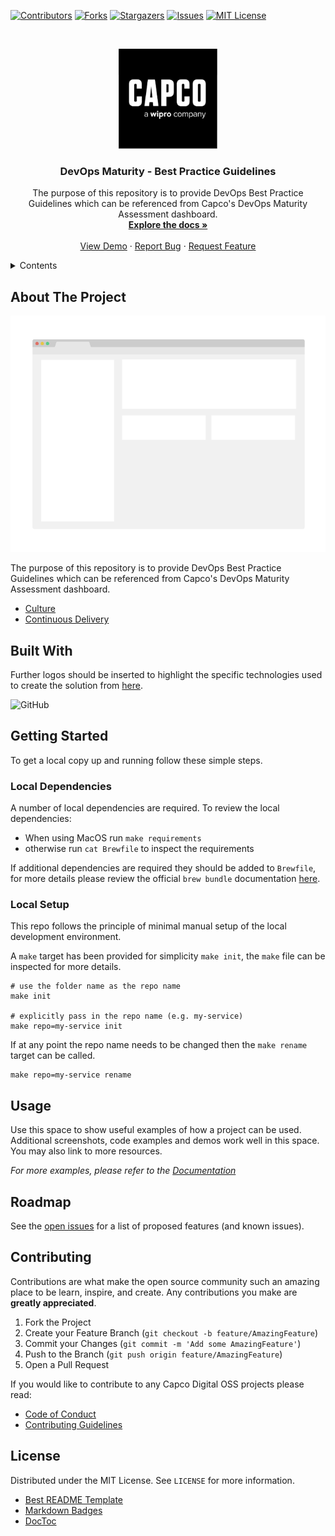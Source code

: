 [![Contributors][contributors-shield]][contributors-url]
[![Forks][forks-shield]][forks-url]
[![Stargazers][stars-shield]][stars-url]
[![Issues][issues-shield]][issues-url]
[![MIT License][license-shield]][license-url]

<!-- PROJECT LOGO -->
<br />
<p align="center">
  <a href="https://github.com/capcodigital/devops-maturity">
    <img src="https://raw.githubusercontent.com/capcodigital/.github/master/images/capco.jpeg" alt="Logo" height="160px">
  </a>
  <h3 align="center">DevOps Maturity - Best Practice Guidelines</h3>
  <p align="center">
    The purpose of this repository is to provide DevOps Best Practice Guidelines which can be referenced from Capco's DevOps Maturity Assessment dashboard.
    <br />
    <a href="https://github.com/capcodigital/devops-maturity"><strong>Explore the docs »</strong></a>
    <br />
    <br />
    <a href="https://github.com/capcodigital/devops-maturity">View Demo</a>
    ·
    <a href="https://github.com/capcodigital/devops-maturity/issues">Report Bug</a>
    ·
    <a href="https://github.com/capcodigital/devops-maturity/issues">Request Feature</a>
  </p>
</p>

<details>
  <summary>Contents</summary>
<!-- START doctoc generated TOC please keep comment here to allow auto update -->
<!-- DON'T EDIT THIS SECTION, INSTEAD RE-RUN doctoc TO UPDATE -->

- [About The Project](#about-the-project)
- [Built With](#built-with)
- [Getting Started](#getting-started)
  - [Local Dependencies](#local-dependencies)
  - [Local Setup](#local-setup)
- [Usage](#usage)
- [Roadmap](#roadmap)
- [Contributing](#contributing)
- [License](#license)

<!-- END doctoc generated TOC please keep comment here to allow auto update -->
</details>

## About The Project

[![Product Name Screen Shot][product-screenshot]](https://example.com)

The purpose of this repository is to provide DevOps Best Practice Guidelines which can be referenced from Capco's DevOps Maturity Assessment dashboard.

* [Culture](guidelines/culture/README.md)
* [Continuous Delivery](guidelines/continuous-delivery/README.md)


## Built With

Further logos should be inserted to highlight the specific technologies used to create the solution from [here](https://github.com/Ileriayo/markdown-badges).

![GitHub](https://img.shields.io/badge/github-%23121011.svg?style=for-the-badge&logo=github&logoColor=white)

## Getting Started

To get a local copy up and running follow these simple steps.

### Local Dependencies

A number of local dependencies are required.  To review the local dependencies:

* When using MacOS run `make requirements`
* otherwise run `cat Brewfile` to inspect the requirements

If additional dependencies are required they should be added to `Brewfile`, for more details please review the official `brew bundle` documentation [here](https://github.com/Homebrew/homebrew-bundle).

### Local Setup

This repo follows the principle of minimal manual setup of the local development environment.

 A `make` target has been provided for simplicity ```make init```, the `make` file can be inspected for more details.

 ```shell
# use the folder name as the repo name
make init

# explicitly pass in the repo name (e.g. my-service)
make repo=my-service init
```

If at any point the repo name needs to be changed then the `make rename` target can be called.

```shell
make repo=my-service rename
```

## Usage

Use this space to show useful examples of how a project can be used. Additional screenshots, code examples and demos work well in this space. You may also link to more resources.

_For more examples, please refer to the [Documentation](https://example.com)_

## Roadmap

See the [open issues](https://github.com/capcodigital/devops-maturity/issues) for a list of proposed features (and known issues).

## Contributing

Contributions are what make the open source community such an amazing place to be learn, inspire, and create. Any contributions you make are **greatly appreciated**.

1. Fork the Project
2. Create your Feature Branch (`git checkout -b feature/AmazingFeature`)
3. Commit your Changes (`git commit -m 'Add some AmazingFeature'`)
4. Push to the Branch (`git push origin feature/AmazingFeature`)
5. Open a Pull Request

If you would like to contribute to any Capco Digital OSS projects please read:

* [Code of Conduct](https://github.com/capcodigital/.github/blob/master/CODE_OF_CONDUCT.md)
* [Contributing Guidelines](https://github.com/capcodigital/.github/blob/master/CONTRIBUTING.md)

## License

Distributed under the MIT License. See `LICENSE` for more information.

* [Best README Template](https://github.com/othneildrew/Best-README-Template)
* [Markdown Badges](https://github.com/Ileriayo/markdown-badges)
* [DocToc](https://github.com/thlorenz/doctoc)

[contributors-shield]: https://img.shields.io/github/contributors/capcodigital/devops-maturity.svg?style=for-the-badge
[contributors-url]: https://github.com/capcodigital/devops-maturity/graphs/contributors
[forks-shield]: https://img.shields.io/github/forks/capcodigital/devops-maturity.svg?style=for-the-badge
[forks-url]: https://github.com/capcodigital/devops-maturity/network/members
[stars-shield]: https://img.shields.io/github/stars/capcodigital/devops-maturity.svg?style=for-the-badge
[stars-url]: https://github.com/capcodigital/devops-maturity/stargazers
[issues-shield]: https://img.shields.io/github/issues/capcodigital/devops-maturity.svg?style=for-the-badge
[issues-url]: https://github.com/capcodigital/devops-maturity/issues
[license-shield]: https://img.shields.io/github/license/capcodigital/devops-maturity.svg?style=for-the-badge
[license-url]: https://github.com/capcodigital/devops-maturity/blob/master/LICENSE
[product-screenshot]: images/screenshot.png
